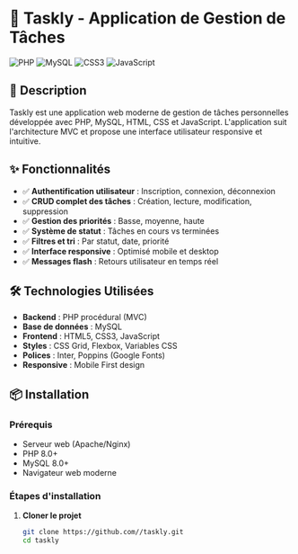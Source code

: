 # 📝 Taskly - Application de Gestion de Tâches

![PHP](https://img.shields.io/badge/PHP-8.0+-blue)
![MySQL](https://img.shields.io/badge/MySQL-8.0-orange)
![CSS3](https://img.shields.io/badge/CSS3-modern-green)
![JavaScript](https://img.shields.io/badge/JavaScript-ES6+-yellow)

## 🎯 Description

Taskly est une application web moderne de gestion de tâches personnelles développée avec PHP, MySQL, HTML, CSS et JavaScript. L'application suit l'architecture MVC et propose une interface utilisateur responsive et intuitive.

## ✨ Fonctionnalités

- ✅ **Authentification utilisateur** : Inscription, connexion, déconnexion
- ✅ **CRUD complet des tâches** : Création, lecture, modification, suppression
- ✅ **Gestion des priorités** : Basse, moyenne, haute
- ✅ **Système de statut** : Tâches en cours vs terminées
- ✅ **Filtres et tri** : Par statut, date, priorité
- ✅ **Interface responsive** : Optimisé mobile et desktop
- ✅ **Messages flash** : Retours utilisateur en temps réel

## 🛠️ Technologies Utilisées

- **Backend** : PHP procédural (MVC)
- **Base de données** : MySQL
- **Frontend** : HTML5, CSS3, JavaScript
- **Styles** : CSS Grid, Flexbox, Variables CSS
- **Polices** : Inter, Poppins (Google Fonts)
- **Responsive** : Mobile First design

## 📦 Installation

### Prérequis
- Serveur web (Apache/Nginx)
- PHP 8.0+
- MySQL 8.0+
- Navigateur web moderne

### Étapes d'installation

1. **Cloner le projet**
   ```bash
   git clone https://github.com//taskly.git
   cd taskly